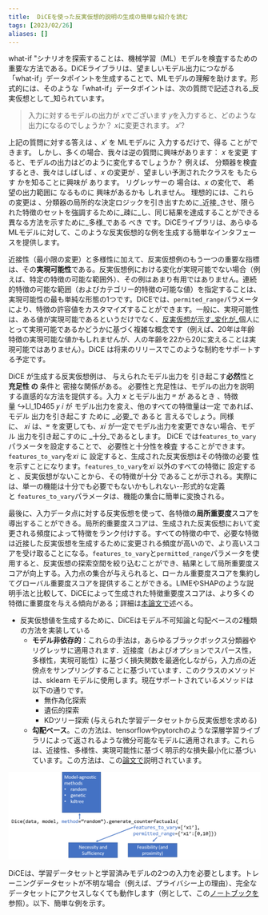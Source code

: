 ```yaml
---
title:  DiCEを使った反実仮想的説明の生成の簡単な紹介を読む
tags: [2023/02/26]
aliases: []
---
```


what-if "シナリオを探索することは、機械学習（ML）モデルを検査するための重要な方法である。DiCEライブラリは、望ましいモデル出力につながる「what-if」データポイントを生成することで、MLモデルの理解を助けます。形式的には、そのような「what-if」データポイントは、次の質問で記述される_反実仮想として_知られています。

> 入力に対するモデルの出力が 𝑥でございます 𝑦を入力すると、どのような出力になるのでしょうか？ 𝑥に変更されます。 𝑥′?

上記の質問に対する答えは 、𝑥′ を MLモデルに 入力するだけで、得る ことができます。 しかし、多くの場合、我々は逆の質問に興味があります： 𝑥 を変更 すると、モデルの出力はどのように変化するでしょうか？ 例えば、 分類器を検査するとき、我々はしばしば 、𝑥 の変更が 、望ましい予測されたクラスを もたらす かを知ることに興味が あります。 リグレッサーの 場合は、𝑥 の変化で、 希望の出力範囲に なるものに 興味があるかも しれません。 理想的には、これらの変更は 、分類器の局所的な決定ロジックを引き出すために_近接_させ、限られた特徴のセットを強調するために_疎に_し、同じ結果を達成することができる異なる方法を示すために_多様_である べき です。DiCEライブラリは、あらゆるMLモデルに対して、このような反実仮想的な例を生成する簡単なインタフェースを提供します。

近接性（最小限の変更）と多様性に加えて、反実仮想例のもう一つの重要な指標は、その**実現可能性**である。反実仮想例における変化が実現可能でない場合（例えば、特定の特徴の可能な範囲外）、その例はあまり有用ではありません。連続的特徴の可能な範囲（およびカテゴリー的特徴の可能な値）を指定することは、実現可能性の最も単純な形態の1つです。DiCEでは、`permited_range`パラメータにより、特徴の許容値をカスタマイズすることができます。一般に、実現可能性は、ある値が実現可能であるというだけでなく、[反実仮想が示す_変化が_](https://arxiv.org/abs/1912.03277)個人にとって実現可能であるかどうかに基づく複雑な概念です（例えば、20年は年齢特徴の実現可能な値かもしれませんが、人の年齢を22から20に変えることは実現可能ではありません）。DiCE は将来のリリースでこのような制約をサポートする予定です。

DiCE が生成する反実仮想例は、 与えられたモデル出力を 引き起こす**必然**性と**充足性 の** 条件と 密接な関係がある。 必要性と充足性は、モデルの出力を説明する直感的な方法を提供する。入力 𝑥 とモデル出力 ᵆ が あるとき 、特徴量 ↪Ll_1D465 𝑦 𝑖 が モデル出力を変え、他のすべての特徴量は一定 であれば、モデル 出力を引き起こす ために _必要_で あると 言えるでしょう。同様に、 𝑥𝑖 は、ᵆ を変更しても、𝑥𝑖 が一定でモデル出力を変更できない場合、モデル 出力を引き起こすのに _十分_であるとします。 DiCE では`features_to_vary`パラメータを設定することで、 必要性と十分性を検査 することができます。`features_to_vary`を𝑥𝑖 に 設定すると、生成された反実仮想はその特徴の必要 性を示すことになります。`features_to_vary`を𝑥𝑖 以外のすべての特徴に 設定すると 、反実仮想がないことから、その特徴が十分 であることが示される。実際には、単一の機能は十分でも必要でもないかもしれない--形式的な定義と `features_to_vary`パラメータは、機能の集合に簡単に変換される。

最後に、入力データ点に対する反実仮想を使って、各特徴の**局所重要度**スコアを導出することができる。局所的重要度スコアは、生成された反実仮想において変更される頻度によって特徴をランク付けする。すべての特徴の中で、必要な特徴は近接した反実仮想を生成するために変更される頻度が高いので、より高いスコアを受け取ることになる。`features_to_vary`と`permitted_range`パラメータを使用すると、反実仮想の探索空間を絞り込むことができ、結果として局所重要度スコアが向上する。入力点の集合が与えられると、ローカル重要度スコアを集約してグローバル重要度スコアを提供することができる。LIMEやSHAPのような説明手法と比較して、DiCEによって生成された特徴重要度スコアは、より多くの特徴に重要度を与える傾向がある；詳細は[本論文で](https://arxiv.org/abs/2011.04917)述べる。

- 反実仮想値を生成するために、DiCEはモデル不可知論と勾配ベースの2種類の方法を実装している
	-   **モデル非依存的**：これらの手法は，あらゆるブラックボックス分類器やリグレッサに適用されます．近接度（およびオプションでスパース性，多様性，実現可能性）に基づく損失関数を最適化しながら，入力点の近傍点をサンプリングすることに基づいています．このクラスのメソッドは、sklearn モデルに使用します。現在サポートされているメソッドは以下の通りです。
	    -   無作為化探索
	    -   遺伝的探索
	    -   KDツリー探索 (与えられた学習データセットから反実仮想を求める)
	-   **勾配ベース**。この方法は、tensorflowやpytorchのような深層学習ライブラリによって返されるような微分可能なモデルに適用されます。これらは、近接性、多様性、実現可能性に基づく明示的な損失最小化に基づいています。この方法は、この[論文で](https://arxiv.org/abs/1905.07697)説明されています。

![DiCE API](https://github.com/interpretml/DiCE/blob/main/docs/source/notebooks/images/dice_getting_started_api.png?raw=1)

DiCEは、学習データセットと学習済みモデルの2つの入力を必要とします。トレーニングデータセットが不明な場合（例えば、プライバシー上の理由）、完全なデータセットにアクセスしなくても動作します（例として、この[ノートブックを](https://colab.research.google.com/github/interpretml/DiCE/blob/main/docs/source/notebooks/DiCE_with_private_data.ipynb)参照）。以下、簡単な例を示す。

